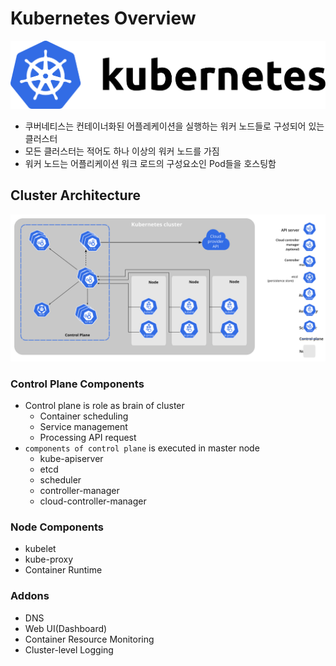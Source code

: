 # Kubernetes Overview

![Kubernetes](img/kubernetes.png)

- 쿠버네티스는 컨테이너화된 어플레케이션을 실행하는 워커 노드들로 구성되어 있는 클러스터
- 모든 클러스터는 적어도 하나 이상의 워커 노드를 가짐
- 워커 노드는 어플리케이션 워크 로드의 구성요소인 Pod들을 호스팅함

## Cluster Architecture

<img src="img/components-of-kubernetes.svg" alt="Control Plane" style="zoom:150%;" />

### Control Plane Components

- Control plane is role as brain of cluster
  - Container scheduling
  - Service management
  - Processing API request
- `components of control plane` is executed in master node
  - kube-apiserver
  - etcd
  - scheduler
  - controller-manager
  - cloud-controller-manager

### Node Components

- kubelet
- kube-proxy
- Container Runtime

### Addons

- DNS
- Web UI(Dashboard)
- Container Resource Monitoring
- Cluster-level Logging
